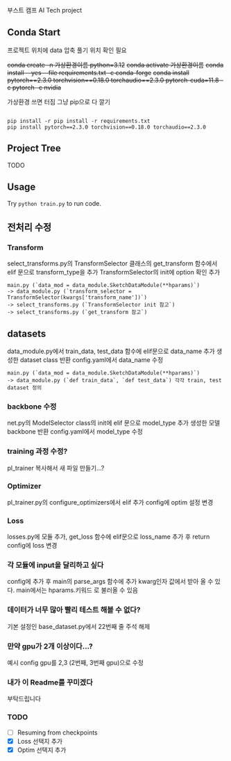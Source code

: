 부스트 캠프 AI Tech project


## Conda  Start

프로젝트 위치에 data 압축 풀기 
위치 확인 필요

~~conda create -n 가상환경이름 python=3.12~~
~~conda activate 가상환경이름~~
~~conda install --yes --file requirements.txt -c conda-forge~~
~~conda install pytorch==2.3.0 torchvision==0.18.0 torchaudio==2.3.0 pytorch-cuda=11.8 -c pytorch -c nvidia~~

가상환경 쓰면 터짐 그냥 pip으로 다 깔기 

```

pip install -r pip install -r requirements.txt 
pip install pytorch==2.3.0 torchvision==0.18.0 torchaudio==2.3.0

```



## Project Tree
TODO 

## Usage
Try `python train.py` to run code.



## 전처리 수정
### Transform
select_transforms.py의 TransformSelector 클래스의
get_transform 함수에서 elif 문으로 transform_type을 추가
TransformSelector의 init에 option 확인 추가 

```
main.py (`data_mod = data_module.SketchDataModule(**hparams)`) 
-> data_module.py (`transform_selector = TransformSelector(kwargs['transform_name'])`)
-> select_transforms.py (`TransformSelector init 참고`)
-> select_transforms.py (`get_transform 참고`)
```

## datasets 
data_module.py에서 train_data, test_data 함수에 elif문으로 data_name 추가
생성한 dataset class 반환 
config.yaml에서 data_name 수정 

```
main.py (`data_mod = data_module.SketchDataModule(**hparams)`) 
-> data_module.py (`def train_data`, `def test_data`) 각각 train, test dataset 정의 
```

### backbone 수정 
net.py의 ModelSelector class의 init에 elif 문으로 model_type 추가 
생성한 모델 backbone 반환 
config.yaml에서 model_type 수정


### training 과정 수정?
pl_trainer 복사해서 새 파일 만들기...?



### Optimizer 
pl_trainer.py의 configure_optimizers에서 elif 추가 
config에 optim 설정 변경 


### Loss
losses.py에 모듈 추가, get_loss 함수에 elif문으로 loss_name 추가 후 return
config에 loss 변경


### 각 모듈에 input을 달리하고 싶다 
config에 추가 후 main의 parse_args 함수에 추가 
kwarg인자 값에서 받아 올 수 있다.
main에서는 hparams.키워드 로 불러올 수 있음 



### 데이터가 너무 많아 빨리 테스트 해볼 수 없다?
기본 설정인 base_dataset.py에서 22번째 줄 주석 해제 
 

### 만약 gpu가 2개 이상이다...? 
예시 config gpu를 2,3 (2번째, 3번째 gpu)으로 수정

### 내가 이 Readme를 꾸미겠다 
부탁드립니다

### TODO
- [ ] Resuming from checkpoints
- [X] Loss 선택지 추가
- [X] Optim 선택지 추가 

